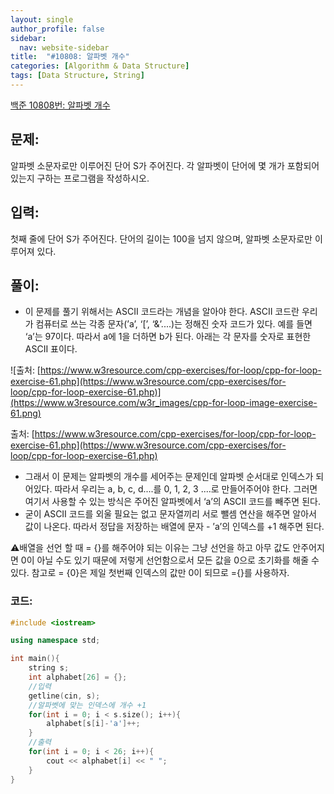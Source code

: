 ```yaml
---
layout: single
author_profile: false
sidebar:
  nav: website-sidebar
title:  "#10808: 알파벳 개수"
categories: [Algorithm & Data Structure]
tags: [Data Structure, String]
---
```


[백준 10808번: 알파벳 개수](https://www.acmicpc.net/problem/10808)

## 문제:

알파벳 소문자로만 이루어진 단어 S가 주어진다. 각 알파벳이 단어에 몇 개가 포함되어 있는지 구하는 프로그램을 작성하시오.

## 입력:

첫째 줄에 단어 S가 주어진다. 단어의 길이는 100을 넘지 않으며, 알파벳 소문자로만 이루어져 있다.

## 풀이:

- 이 문제를 풀기 위해서는 ASCII 코드라는 개념을 알아야 한다. ASCII 코드란 우리가 컴퓨터로 쓰는 각종 문자(’a’, ‘[’, ‘&’....)는 정해진 숫자 코드가 있다. 예를 들면 ‘a’는 97이다. 따라서 a에 1을 더하면 b가 된다. 아래는 각 문자를 숫자로 표현한 ASCII 표이다.

![출처: [https://www.w3resource.com/cpp-exercises/for-loop/cpp-for-loop-exercise-61.php](https://www.w3resource.com/cpp-exercises/for-loop/cpp-for-loop-exercise-61.php)](https://www.w3resource.com/w3r_images/cpp-for-loop-image-exercise-61.png)

출처: [https://www.w3resource.com/cpp-exercises/for-loop/cpp-for-loop-exercise-61.php](https://www.w3resource.com/cpp-exercises/for-loop/cpp-for-loop-exercise-61.php)

- 그래서 이 문제는 알파벳의 개수를 세어주는 문제인데 알파벳 순서대로 인덱스가 되어있다. 따라서 우리는 a, b, c, d....를 0, 1, 2, 3 ....로 만들어주어야 한다. 그러면 여기서 사용할 수 있는 방식은 주어진 알파벳에서 ‘a’의 ASCII 코드를 빼주면 된다.
- 굳이 ASCII 코드를 외울 필요는 없고 문자열끼리 서로 뺄셈 연산을 해주면 알아서 값이 나온다. 따라서 정답을 저장하는 배열에 문자 - ’a’의 인덱스를 +1 해주면 된다.

⚠️배열을 선언 할 때 = {}를 해주어야 되는 이유는 그냥 선언을 하고 아무 값도 안주어지면 0이 아닐 수도 있기 때문에 저렇게 선언함으로서 모든 값을 0으로 초기화를 해줄 수 있다. 참고로 = {0}은 제일 첫번째 인덱스의 값만 0이 되므로 ={}를 사용하자.

### 코드:

```cpp
#include <iostream>

using namespace std;

int main(){
	string s;
	int alphabet[26] = {};
	//입력 
	getline(cin, s); 
	//알파벳에 맞는 인덱스에 개수 +1 
	for(int i = 0; i < s.size(); i++){
		alphabet[s[i]-'a']++;
	}
	//출력 
	for(int i = 0; i < 26; i++){
		cout << alphabet[i] << " ";
	}
}
```